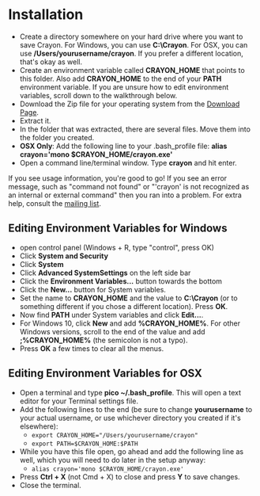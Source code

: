 # Installation

- Create a directory somewhere on your hard drive where you want to save Crayon. For Windows, you can use **C:\Crayon**. For OSX, you can use **/Users/yourusername/crayon**. If you prefer a different location, that's okay as well.
- Create an environment variable called **CRAYON_HOME** that points to this folder. Also add **CRAYON_HOME** to the end of your **PATH** environment variable. If you are unsure how to edit environment variables, scroll down to the walkthrough below.
- Download the Zip file for your operating system from the [Download Page](http://crayonlang.org/download).
- Extract it. 
- In the folder that was extracted, there are several files. Move them into the folder you created. 
- **OSX Only**: Add the following line to your .bash_profile file: **alias crayon='mono $CRAYON_HOME/crayon.exe'**
- Open a command line/terminal window. Type **crayon** and hit enter. 

If you see usage information, you're good to go! If you see an error message, such as "command not found" or "'crayon' is not recognized as an internal or external command" then you ran into a problem. For extra help, consult the [mailing list](https://groups.google.com/forum/#!forum/crayon-lang).

## Editing Environment Variables for Windows
- open control panel (Windows + R, type "control", press OK)
- Click **System and Security**
- Click **System**
- Click **Advanced SystemSettings** on the left side bar
- Click the **Environment Variables...** button towards the bottom
- Click the **New...** button for System variables. 
- Set the name to **CRAYON_HOME** and the value to **C:\Crayon** (or to something different if you chose a different location). Press **OK**.
- Now find **PATH** under System variables and click **Edit...**. 
- For Windows 10, click **New** and add **%CRAYON_HOME%**. For other Windows versions, scroll to the end of the value and add **;%CRAYON_HOME%** (the semicolon is not a typo). 
- Press **OK** a few times to clear all the menus. 

## Editing Environment Variables for OSX
- Open a terminal and type **pico ~/.bash_profile**. This will open a text editor for your Terminal settings file. 
- Add the following lines to the end (be sure to change **yourusername** to your actual username, or use whichever directory you created if it's elsewhere): 
  - `export CRAYON_HOME="/Users/yourusername/crayon"`
  - `export PATH=$CRAYON_HOME:$PATH`
- While you have this file open, go ahead and add the following line as well, which you will need to do later in the setup anyway:
  - `alias crayon='mono $CRAYON_HOME/crayon.exe'`
- Press **Ctrl + X** (not Cmd + X) to close and press **Y** to save changes. 
- Close the terminal. 

